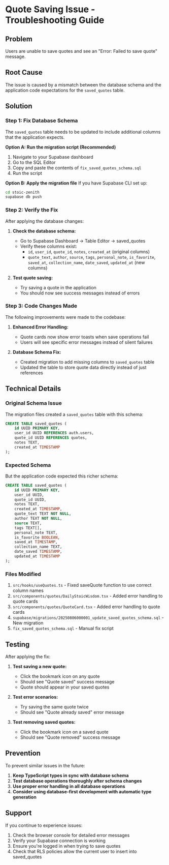 # Quote Saving Issue - Troubleshooting Guide

## Problem
Users are unable to save quotes and see an "Error: Failed to save quote" message.

## Root Cause
The issue is caused by a mismatch between the database schema and the application code expectations for the `saved_quotes` table.

## Solution

### Step 1: Fix Database Schema
The `saved_quotes` table needs to be updated to include additional columns that the application expects.

**Option A: Run the migration script (Recommended)**
1. Navigate to your Supabase dashboard
2. Go to the SQL Editor
3. Copy and paste the contents of `fix_saved_quotes_schema.sql`
4. Run the script

**Option B: Apply the migration file**
If you have Supabase CLI set up:
```bash
cd stoic-zenith
supabase db push
```

### Step 2: Verify the Fix
After applying the database changes:

1. **Check the database schema:**
   - Go to Supabase Dashboard → Table Editor → saved_quotes
   - Verify these columns exist:
     - `id`, `user_id`, `quote_id`, `notes`, `created_at` (original columns)
     - `quote_text`, `author`, `source`, `tags`, `personal_note`, `is_favorite`, `saved_at`, `collection_name`, `date_saved`, `updated_at` (new columns)

2. **Test quote saving:**
   - Try saving a quote in the application
   - You should now see success messages instead of errors

### Step 3: Code Changes Made
The following improvements were made to the codebase:

1. **Enhanced Error Handling:**
   - Quote cards now show error toasts when save operations fail
   - Users will see specific error messages instead of silent failures

2. **Database Schema Fix:**
   - Created migration to add missing columns to `saved_quotes` table
   - Updated the table to store quote data directly instead of just references

## Technical Details

### Original Schema Issue
The migration files created a `saved_quotes` table with this schema:
```sql
CREATE TABLE saved_quotes (
    id UUID PRIMARY KEY,
    user_id UUID REFERENCES auth.users,
    quote_id UUID REFERENCES quotes,
    notes TEXT,
    created_at TIMESTAMP
);
```

### Expected Schema
But the application code expected this richer schema:
```sql
CREATE TABLE saved_quotes (
    id UUID PRIMARY KEY,
    user_id UUID,
    quote_id UUID,
    notes TEXT,
    created_at TIMESTAMP,
    quote_text TEXT NOT NULL,
    author TEXT NOT NULL,
    source TEXT,
    tags TEXT[],
    personal_note TEXT,
    is_favorite BOOLEAN,
    saved_at TIMESTAMP,
    collection_name TEXT,
    date_saved TIMESTAMP,
    updated_at TIMESTAMP
);
```

### Files Modified
1. `src/hooks/useQuotes.ts` - Fixed saveQuote function to use correct column names
2. `src/components/quotes/DailyStoicWisdom.tsx` - Added error handling to quote cards
3. `src/components/quotes/QuoteCard.tsx` - Added error handling to quote cards
4. `supabase/migrations/20250806000001_update_saved_quotes_schema.sql` - New migration
5. `fix_saved_quotes_schema.sql` - Manual fix script

## Testing
After applying the fix:

1. **Test saving a new quote:**
   - Click the bookmark icon on any quote
   - Should see "Quote saved" success message
   - Quote should appear in your saved quotes

2. **Test error scenarios:**
   - Try saving the same quote twice
   - Should see "Quote already saved" error message

3. **Test removing saved quotes:**
   - Click the bookmark icon on a saved quote
   - Should see "Quote removed" success message

## Prevention
To prevent similar issues in the future:

1. **Keep TypeScript types in sync with database schema**
2. **Test database operations thoroughly after schema changes**
3. **Use proper error handling in all database operations**
4. **Consider using database-first development with automatic type generation**

## Support
If you continue to experience issues:

1. Check the browser console for detailed error messages
2. Verify your Supabase connection is working
3. Ensure you're logged in when trying to save quotes
4. Check that RLS policies allow the current user to insert into saved_quotes
